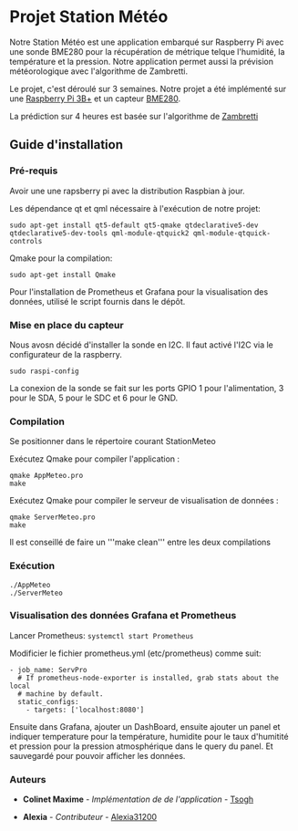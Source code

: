 # Projet Station Météo

Notre Station Météo est une application embarqué sur Raspberry Pi avec une sonde BME280 pour la récupération de métrique telque l'humidité, la température et la pression. Notre application permet aussi la prévision météorologique avec l'algorithme de  Zambretti.

Le projet, c'est déroulé sur 3 semaines. Notre projet a été implémenté sur une [Raspberry Pi 3B+](https://www.raspberrypi.org/products/raspberry-pi-3-model-b-plus/) et un capteur [BME280](https://www.waveshare.com/wiki/BME280_Environmental_Sensor).

La prédiction sur 4 heures est  basée sur l'algorithme de [Zambretti](http://drkfs.net/zambretti.htm)


## Guide d'installation

### Pré-requis

Avoir une une rapsberry pi avec la distribution Raspbian à jour.

Les dépendance qt et qml nécessaire à l'exécution de notre projet:

```
sudo apt-get install qt5-default qt5-qmake qtdeclarative5-dev qtdeclarative5-dev-tools qml-module-qtquick2 qml-module-qtquick-controls
```

Qmake pour la compilation:

```
sudo apt-get install Qmake
```
Pour l'installation de Prometheus et Grafana pour la visualisation des données, utilisé le script fournis dans le dépôt.

### Mise en place du capteur

Nous avosn décidé d'installer la sonde en I2C. Il faut activé l'I2C via le configurateur de la raspberry.
```
sudo raspi-config
```

La conexion de la sonde se fait sur les ports GPIO 1 pour l'alimentation, 3 pour le SDA, 5 pour le SDC et 6 pour le GND.

### Compilation

Se positionner dans le répertoire courant StationMeteo

Exécutez Qmake pour compiler l'application :

```
qmake AppMeteo.pro
make
```
Exécutez Qmake pour compiler le serveur de visualisation de données :

```
qmake ServerMeteo.pro
make
```
Il est conseillé de faire un '''make clean''' entre les deux compilations

### Exécution

```
./AppMeteo
./ServerMeteo
```
### Visualisation des données Grafana et Prometheus
Lancer Prometheus:
```systemctl start Prometheus```

Modificier le fichier prometheus.yml (etc/prometheus) comme suit:
```
- job_name: ServPro
  # If prometheus-node-exporter is installed, grab stats about the local
  # machine by default.
  static_configs:
    - targets: ['localhost:8080']
```
Ensuite dans Grafana, ajouter un DashBoard, ensuite ajouter un panel et indiquer temperature pour la température, humidite pour le taux d'humitité et pression pour la pression atmosphérique dans le query du panel. Et sauvegardé pour pouvoir afficher les données.






### Auteurs

* **Colinet Maxime** - *Implémentation de de l'application* - [Tsogh](https://github.com/tsogh/)

* **Alexia** - *Contributeur* - [Alexia31200](https://github.com/Alexia31200)

